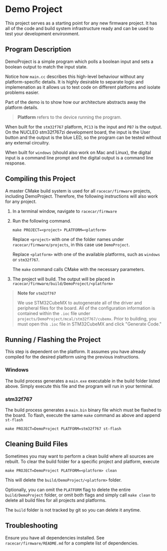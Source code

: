 # Demo Project

This project serves as a starting point for any new firmware project. It has all of the code and build system infrastructure ready and can be used to test your development environment.

## Program Description

DemoProject is a simple program which polls a boolean input and sets a boolean output to match the input state.

Notice how `main.cc` describes this high-level behaviour without any platform-specific details. It is highly desirable to separate logic and implemenation as it allows us to test code on different platforms and isolate problems easier.

Part of the demo is to show how our architecture abstracts away the platform details.

> __Platform__ refers to the device running the program.

When built for the `stm32f767` platform, `PC13` is the input and `PB7` is the output. On the NUCLEO stm32f767zi development board, the input is the User button and the output is the blue LED, so the program can be tested without any external circuitry.

When built for `windows` (should also work on Mac and Linux), the digital input is a command line prompt and the digital output is a command line response.

## Compiling this Project

A master CMake build system is used for all `racecar/firmware` projects, including DemoProject. Therefore, the following instructions will also work for any project.

1. In a terminal window, navigate to `racecar/firmware`
2. Run the following command.

    ```console
    make PROJECT=<project> PLATFORM=<platform>
    ```

    Replace `<project>` with one of the folder names under `racecar/firmware/projects`, in this case use `DemoProject`.

    Replace `<platform>` with one of the available platforms, such as `windows` or `stm32f767`.

    The `make` command calls CMake with the necessary parameters.
3. The project will build. The output will be placed in `racecar/firmware/build/DemoProject/<platform>`

> __Note for `stm32f767`__
>
>We use STM32CubeMX to autogenerate all of the driver and peripheral files for the board. All of the configuration information is contained within the `.ioc` file under `projects/DemoProject/mcal/stm32f767/cubemx`. Prior to building, you must open this `.ioc` file in STM32CubeMX and click "Generate Code."

## Running / Flashing the Project

This step is dependent on the platform. It assumes you have already compiled for the desired platform using the previous instructions.

### Windows

The build process generates a `main.exe` executable in the build folder listed above. Simply execute this file and the program will run in your terminal.

### stm32f767

The build process generates a `main.bin` binary file which must be flashed to the board. To flash, execute the same `make` command as above and append `st-flash`

```console
make PROJECT=DemoProject PLATFORM=stm32f767 st-flash
```

## Cleaning Build Files

Sometimes you may want to perform a clean build where all sources are rebuilt. To clear the build folder for a specific project and platform, execute

```console
make PROJECT=DemoProject PLATFORM=<platform> clean
```

This will delete the `build/DemoProject/<platform>` folder.

Optionally, you can omit the `PLATFORM` flag to delete the entire `build/DemoProject` folder, or omit both flags and simply call `make clean` to delete all build files for all projects and platforms.

The `build` folder is not tracked by git so you can delete it anytime.

## Troubleshooting

Ensure you have all dependencies installed. See `racecar/firmware/README.md` for a complete list of dependencies.
